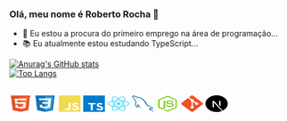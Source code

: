 ### Olá, meu nome é Roberto Rocha 👋

- 👔 Eu estou a procura do primeiro emprego na área de programação...
- 📚 Eu atualmente estou estudando TypeScript...

[![Anurag's GitHub stats](https://github-readme-stats.vercel.app/api?username=RobertoDRS&theme=transparent&show_icons=true&locale=pt-br&title_color=1E90FF&text_color=808080&icon_color=4169E1&card_width=700px)](https://github.com/anuraghazra/github-readme-stats)
<br>
[![Top Langs](https://github-readme-stats.vercel.app/api/top-langs/?username=RobertoDRS&theme=transparent&show_icons=true&locale=pt-br&title_color=1E90FF&text_color=808080&icon_color=4169E1&card_width=700px)](https://github.com/anuraghazra/github-readmestats)


<div style="display: inline_block"><br>
  <img align="center" alt="Rob-HTML" height="30" width="40" src="https://raw.githubusercontent.com/devicons/devicon/master/icons/html5/html5-original.svg">
  <img align="center" alt="Rob-CSS" height="30" width="40" src="https://raw.githubusercontent.com/devicons/devicon/master/icons/css3/css3-original.svg">
  <img align="center" alt="Rob-Js" height="30" width="40" src="https://raw.githubusercontent.com/devicons/devicon/master/icons/javascript/javascript-plain.svg">
  <img align="center" alt="Rob-React" height="30" width="40" src="https://raw.githubusercontent.com/devicons/devicon/master/icons/typescript/typescript-original.svg">
  <img align="center" alt="Rob-React" height="30" width="40" src="https://raw.githubusercontent.com/devicons/devicon/master/icons/react/react-original.svg">
  <img align="center" alt="Rob-React" height="30" width="40" src="https://raw.githubusercontent.com/devicons/devicon/master/icons/mysql/mysql-original.svg">
  <img align="center" alt="Rob-React" height="30" width="40" src="https://raw.githubusercontent.com/devicons/devicon/master/icons/nodejs/nodejs-original.svg">
  <img align="center" alt="Rob-React" height="30" width="40" src="https://raw.githubusercontent.com/devicons/devicon/master/icons/git/git-original.svg">
  <img align="center" alt="Rob-React" height="30" width="40" src="https://raw.githubusercontent.com/devicons/devicon/master/icons/nextjs/nextjs-original.svg">
</div>

